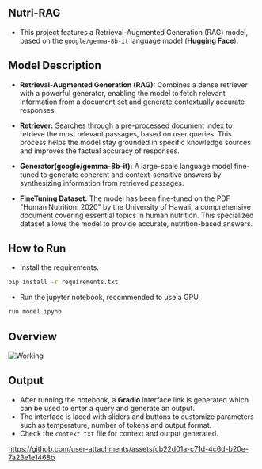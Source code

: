 
## Nutri-RAG

- This project features a Retrieval-Augmented Generation (RAG) model, based on the `google/gemma-8b-it` language model (**Hugging Face**).

## Model Description

- **Retrieval-Augmented Generation (RAG):** 
    Combines a dense retriever with a powerful generator, enabling the model to fetch relevant information from a document set and generate contextually accurate responses.

- **Retriever:**  Searches through a pre-processed document index to retrieve the most relevant passages, based on user queries. This process helps the model stay grounded in specific knowledge sources and improves the factual accuracy of responses.

- **Generator(google/gemma-8b-it):** A large-scale language model fine-tuned to generate coherent and context-sensitive answers by synthesizing information from retrieved passages.

- **FineTuning Dataset:**  The model has been fine-tuned on the PDF "Human Nutrition: 2020" by the University of Hawaii, a comprehensive document covering essential topics in human nutrition. This specialized dataset allows the model to provide accurate, nutrition-based answers.
## How to Run

* Install the requirements.
```bash
pip install -r requirements.txt
```
* Run the jupyter notebook, recommended to use a GPU.
```bash
run model.ipynb
```
## Overview

![Working](https://github.com/user-attachments/assets/8a84dc24-4408-4e6e-8b2c-753a63cc3196)


## Output
* After running the notebook, a **Gradio** interface link is generated which can be used to enter a query and generate an output.
* The interface is laced with sliders and buttons to customize parameters such as temperature, number of tokens and output format.
* Check the `context.txt` file for context and output generated.
  
https://github.com/user-attachments/assets/cb22d01a-c71d-4c6d-b20e-7a23e1e1468b
